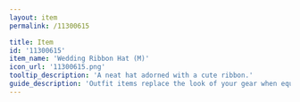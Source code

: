 ```yaml
---
layout: item
permalink: /11300615

title: Item
id: '11300615'
item_name: 'Wedding Ribbon Hat (M)'
icon_url: '11300615.png'
tooltip_description: 'A neat hat adorned with a cute ribbon.'
guide_description: 'Outfit items replace the look of your gear when equipped.'
---
```


